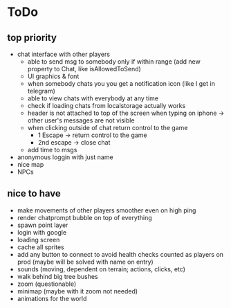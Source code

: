 # ToDo

## top priority

- chat interface with other players
  - able to send msg to somebody only if within range (add new property to Chat, like isAllowedToSend)
  - UI graphics & font
  - when somebody chats you you get a notification icon (like I get in telegram)
  - able to view chats with everybody at any time
  - check if loading chats from localstorage actually works
  - header is not attached to top of the screen when typing on iphone -> other user's messages are not visible
  - when clicking outside of chat return control to the game
    - 1 Escape -> return control to the game
    - 2nd escape -> close chat
  - add time to msgs
- anonymous loggin with just name
- nice map
- NPCs

## nice to have

- make movements of other players smoother even on high ping
- render chatprompt bubble on top of everything
- spawn point layer
- login with google
- loading screen
- cache all sprites
- add any button to connect to avoid health checks counted as players on prod (maybe will be solved with name on entry)
- sounds (moving, dependent on terrain; actions, clicks, etc)
- walk behind big tree bushes
- zoom (questionable)
- minimap (maybe with it zoom not needed)
- animations for the world
